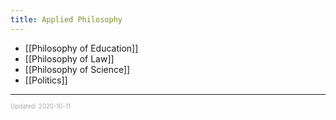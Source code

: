 ```yaml
---
title: Applied Philosophy
---
```


- [[Philosophy of Education]]
- [[Philosophy of Law]]
- [[Philosophy of Science]]
- [[Politics]]

---

<sup><sub><font color="#a6a6a6">Updated: 2020-10-11</font></sub></sup>
